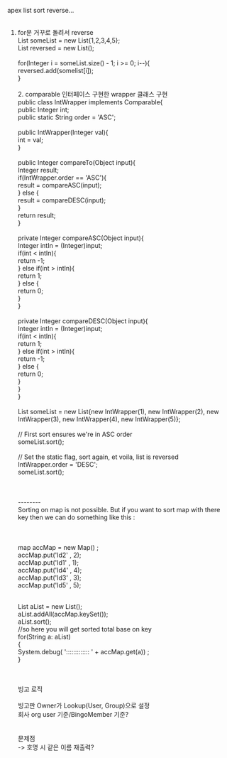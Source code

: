 apex list sort reverse... <br/>
<br/>
1. for문 거꾸로 돌려서 reverse<br/>
List<Object> someList = new List<Object>{1,2,3,4,5};<br/>
List<Object> reversed = new List<Object>();<br/>
<br/>
for(Integer i = someList.size() - 1; i >= 0; i--){<br/>
    reversed.add(somelist[i]);<br/>
}<br/>
<br/>
2. comparable 인터페이스 구현한 wrapper 클래스 구현<br/>
public class IntWrapper implements Comparable{<br/>
    public Integer int;<br/>
    public static String order = 'ASC';<br/>
    <br/>
    public IntWrapper(Integer val){<br/>
        int = val;<br/>
    }<br/>
<br/>
    public Integer compareTo(Object input){<br/>
        Integer result;<br/>
        if(IntWrapper.order == 'ASC'){<br/>
            result = compareASC(input);<br/>
        } else {<br/>
            result = compareDESC(input);<br/>
        }<br/>
        return result;<br/>
    }<br/>
<br/>
    private Integer compareASC(Object input){<br/>
        Integer intIn = (Integer)input;<br/>
        if(int < intIn){<br/>
            return -1;<br/>
        } else if(int > intIn){<br/>
            return 1;<br/>
        } else {<br/>
            return 0;<br/>
        }<br/>
    }<br/>
<br/>
    private Integer compareDESC(Object input){<br/>
        Integer intIn = (Integer)input;<br/>
        if(int < intIn){<br/>
            return 1;<br/>
        } else if(int > intIn){<br/>
            return -1;<br/>
        } else {<br/>
            return 0;<br/>
        }<br/>
    }<br/>
}<br/>
<br/>
List<IntWrapper> someList = new List<IntWrapper>{new IntWrapper(1), new IntWrapper(2), new IntWrapper(3), new IntWrapper(4), new IntWrapper(5)};<br/>
<br/>
// First sort ensures we're in ASC order<br/>
someList.sort();<br/>
<br/>
// Set the static flag, sort again, et voila, list is reversed<br/>
IntWrapper.order = 'DESC';<br/>
someList.sort();<br/>
<br/>
<br/>
<br/>
--------<br/>
Sorting on map is not possible. But if you want to sort map with there key then we can do something like this :<br/>
<br/>
 <br/>
<br/>
map<String , Integer> accMap = new Map<String,Integer>() ;<br/>
accMap.put('Id2' , 2);<br/>
accMap.put('Id1' , 1);﻿<br/>
accMap.put('Id4' , 4);﻿<br/>
accMap.put('Id3' , 3);﻿<br/>
accMap.put('Id5' , 5);﻿<br/><br/>

List<String> aList = new List<String>();<br/>
aList.addAll(accMap.keySet());<br/>
aList.sort();<br/>
//so here you will get sorted total base on key<br/>
for(String a: aList)<br/>
{<br/>
   System.debug( '::::::::::::: ' + accMap.get(a)) ;<br/>
}<br/>

<br/>
<br/>
빙고 로직<br/>
<br/>
빙고판 Owner가 Lookup(User, Group)으로 설정<br/>
회사 org user 기준/BingoMember 기준?<br/>
<br/>
<br/>
문제점<br/>
-> 호명 시 같은 이름 재출력?
<br/>



